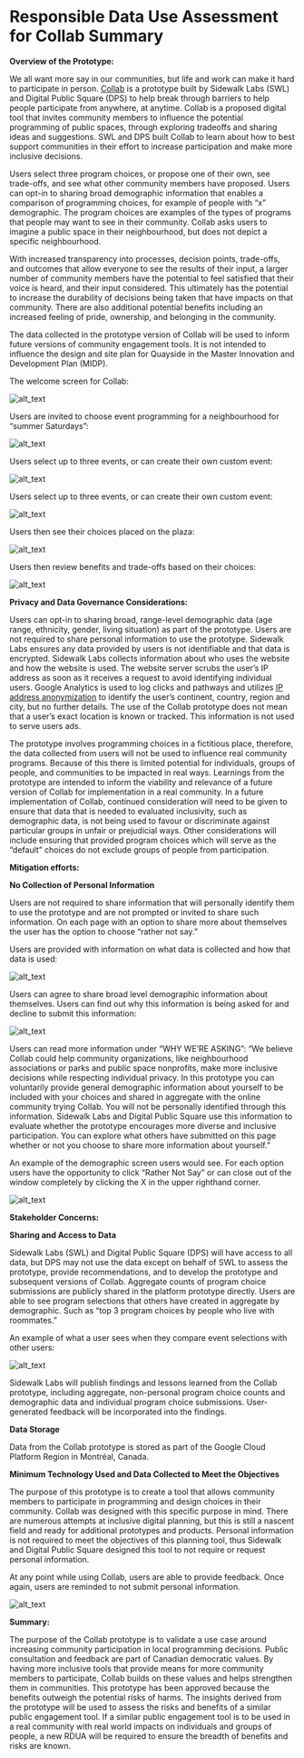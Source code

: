 # Responsible Data Use Assessment for Collab Summary

**Overview of the Prototype:**

We all want more say in our communities, but life and work can make it hard to participate in person. [Collab](https://collab.sidewalklabs.com) is a prototype built by Sidewalk Labs (SWL) and Digital Public Square (DPS) to help break through barriers to help people participate from anywhere, at anytime. Collab is a proposed digital tool that invites community members to influence the potential programming of public spaces, through exploring tradeoffs and sharing ideas and suggestions. SWL and DPS built Collab to learn about how to best support communities in their effort to increase participation and make more inclusive decisions.

Users select three program choices, or propose one of their own, see trade-offs, and see what other community members have proposed. Users can opt-in to sharing broad demographic information that enables a comparison of programming choices, for example of people with “x” demographic. The program choices are examples of the types of programs that people may want to see in their community. Collab asks users to imagine a public space in their neighbourhood, but does not depict a specific neighbourhood. 

With increased transparency into processes, decision points, trade-offs, and outcomes that allow everyone to see the results of their input, a larger number of community members have the potential to feel satisfied that their voice is heard, and their input considered. This ultimately has the potential to increase the durability of decisions being taken that have impacts on that community. There are also additional potential benefits including an increased feeling of pride, ownership, and belonging in the community.  

The data collected in the prototype version of Collab will be used to inform future versions of community engagement tools. It is not intended to influence the design and site plan for Quayside in the Master Innovation and Development Plan (MIDP). 

The welcome screen for Collab:


![alt_text](images/Responsible-Data0.png "image_tooltip")


Users are invited to choose event programming for a neighbourhood for “summer Saturdays”:


![alt_text](images/Responsible-Data1.png "image_tooltip")


Users select up to three events, or can create their own custom event:


![alt_text](images/Responsible-Data2.png "image_tooltip")


Users select up to three events, or can create their own custom event:


![alt_text](images/Responsible-Data3.png "image_tooltip")


Users then see their choices placed on the plaza: 


![alt_text](images/Responsible-Data4.png "image_tooltip")


Users then review benefits and trade-offs based on their choices: 


![alt_text](images/Responsible-Data5.png "image_tooltip")


**Privacy and Data Governance Considerations:**

Users can opt-in to sharing broad, range-level demographic data (age range, ethnicity, gender, living situation) as part of the prototype. Users are not required to share personal information to use the prototype. Sidewalk Labs ensures any data provided by users is not identifiable and that data is encrypted. Sidewalk Labs collects information about who uses the website and how the website is used. The website server scrubs the user’s IP address as soon as it receives a request to avoid identifying individual users. Google Analytics is used to log clicks and pathways and utilizes [IP address anonymization](https://support.google.com/analytics/answer/2763052?hl=en) to identify the user’s continent, country, region and city, but no further details. The use of the Collab prototype does not mean that a user’s exact location is known or tracked. This information is not used to serve users ads. 

The prototype involves programming choices in a fictitious place, therefore, the data collected from users will not be used to influence real community programs. Because of this there is limited potential for individuals, groups of people, and communities to be impacted in real ways. Learnings from the prototype are intended to inform the viability and relevance of a future version of Collab for implementation in a real community. In a future implementation of Collab, continued consideration will need to be given to ensure that data that is needed to evaluated inclusivity, such as demographic data, is not being used to favour or discriminate against particular groups in unfair or prejudicial ways. Other considerations will include ensuring that provided program choices which will serve as the “default” choices do not exclude groups of people from participation.

**Mitigation efforts:**

**No Collection of Personal Information**

Users are not required to share information that will personally identify them to use the prototype and are not prompted or invited to share such information. On each page with an option to share more about themselves the user has the option to choose “rather not say.” 

Users are provided with information on what data is collected and how that data is used:


![alt_text](images/Responsible-Data6.png "image_tooltip")


Users can agree to share broad level demographic information about themselves. Users can find out why this information is being asked for and decline to submit this information:


![alt_text](images/Responsible-Data7.png "image_tooltip")


Users can read more information under “WHY WE’RE ASKING”: “We believe Collab could help community organizations, like neighbourhood associations or parks and public space nonprofits, make more inclusive decisions while respecting individual privacy. In this prototype you can voluntarily provide general demographic information about yourself to be included with your choices and shared in aggregate with the online community trying Collab. You will not be personally identified through this information. Sidewalk Labs and Digital Public Square use this information to evaluate whether the prototype encourages more diverse and inclusive participation. You can explore what others have submitted on this page whether or not you choose to share more information about yourself.”

An example of the demographic screen users would see. For each option users have the opportunity to click “Rather Not Say” or can close out of the window completely by clicking the X in the upper righthand corner. 


![alt_text](images/Responsible-Data8.png "image_tooltip")


**Stakeholder Concerns:**

**Sharing and Access to Data**

Sidewalk Labs (SWL) and Digital Public Square (DPS) will have access to all data, but DPS may not use the data except on behalf of SWL to assess the prototype, provide recommendations, and to develop the prototype and subsequent versions of Collab. Aggregate counts of program choice submissions are publicly shared in the platform prototype directly. Users are able to see program selections that others have created in aggregate by demographic. Such as “top 3 program choices by people who live with roommates.”

An example of what a user sees when they compare event selections with other users:

![alt_text](images/Responsible-Data9.png "image_tooltip")


Sidewalk Labs will publish findings and lessons learned from the Collab prototype, including aggregate, non-personal program choice counts and demographic data and individual program choice submissions. User-generated feedback will be incorporated into the findings. 

**Data Storage**

Data from the Collab prototype is stored as part of the Google Cloud Platform Region in Montréal, Canada. 

**Minimum Technology Used and Data Collected to Meet the Objectives**

The purpose of this prototype is to create a tool that allows community members to participate in programming and design choices in their community. Collab was designed with this specific purpose in mind. There are numerous attempts at inclusive digital planning, but this is still a nascent field and ready for additional prototypes and products. Personal information is not required to meet the objectives of this planning tool, thus Sidewalk and Digital Public Square designed this tool to not require or request personal information.

At any point while using Collab, users are able to provide feedback. Once again, users are reminded to not submit personal information.

![alt_text](images/Responsible-Data10.png "image_tooltip")


**Summary:**

The purpose of the Collab prototype is to validate a use case around increasing community participation in local programming decisions. Public consultation and feedback are part of Canadian democratic values. By having more inclusive tools that provide means for more community members to participate, Collab builds on these values and helps strengthen them in communities. This prototype has been approved because the benefits outweigh the potential risks of harms. The insights derived from the prototype will be used to assess the risks and benefits of a similar public engagement tool. If a similar public engagement tool is to be used in a real community with real world impacts on individuals and groups of people, a new RDUA will be required to ensure the breadth of benefits and risks are known. 
